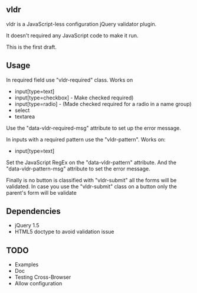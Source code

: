 vldr
---------------------------------------------------------------
vldr is a JavaScript-less configuration jQuery validator plugin.

It doesn't required any JavaScript code to make it run.

This is the first draft.

Usage
---------------------------------------------------------------
In required field use "vldr-required" class. Works on 

+ input[type=text]
+ input[type=checkbox] - Make checked required)
+ input[type=radio] - (Made checked required for a radio in a name group)
+ select
+ textarea

Use the "data-vldr-required-msg" attribute to set up the error message.

In inputs with a required pattern use the "vldr-pattern". Works on:

+ input[type=text]

Set the JavaScript RegEx on the "data-vldr-pattern" attribute. And the "data-vldr-pattern-msg" attribute to set the error message.

Finally is no button is classified with "vldr-submit" all the forms will be validated. In case you use the "vldr-submit" class on a button only the parent's form will be validate



Dependencies
---------------------------------------------------------------

+ jQuery 1.5
+ HTML5 doctype to avoid validation issue 

TODO
---------------------------------------------------------------

+ Examples
+ Doc
+ Testing Cross-Browser
+ Allow configuration
